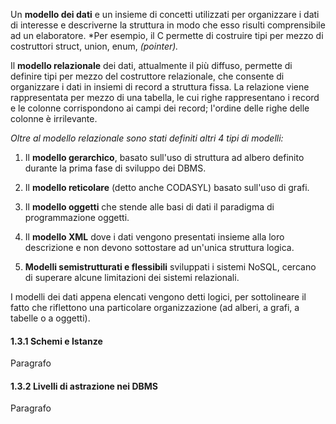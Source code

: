 Un **modello dei dati** e un insieme di concetti utilizzati per organizzare i dati di interesse e descriverne la struttura in modo che esso risulti comprensibile ad un elaboratore. 
*Per esempio, il C permette di costruire tipi per mezzo di costruttori struct, union, enum, *(pointer).*

Il **modello relazionale** dei dati, attualmente il più diffuso, permette di definire tipi per mezzo del costruttore relazionale, che consente di organizzare i dati in insiemi di record a struttura fissa. 
La relazione viene rappresentata per mezzo di una tabella, le cui righe rappresentano i record e le colonne corrispondono ai campi dei record; l'ordine delle righe delle colonne è irrilevante.

*Oltre al modello relazionale sono stati definiti altri 4 tipi di modelli:*
1. Il **modello gerarchico**, basato sull'uso di struttura ad albero definito durante la prima fase di sviluppo dei DBMS.

2. Il **modello reticolare** (detto anche CODASYL) basato sull'uso di grafi.

3. Il **modello oggetti** che stende alle basi di dati il paradigma di programmazione oggetti.

4. Il **modello XML** dove i dati vengono presentati insieme alla loro descrizione e non devono sottostare ad un'unica struttura logica.

5. **Modelli semistrutturati e flessibili** sviluppati i sistemi NoSQL, cercano di superare alcune limitazioni dei sistemi relazionali.

I modelli dei dati appena elencati vengono detti logici, per sottolineare il fatto che riflettono una particolare organizzazione (ad alberi, a grafi, a tabelle o a oggetti).


#### 1.3.1 Schemi e Istanze
Paragrafo


#### 1.3.2 Livelli di astrazione nei DBMS
Paragrafo